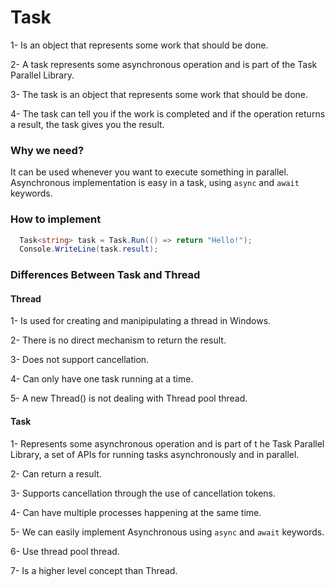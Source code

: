 # Task
  1- Is an object that represents some work that should be done.
  
  2- A task represents some asynchronous operation and is part of the Task Parallel Library.
  
  3- The task is an object that represents some work that should be done.
  
  4- The task can tell you if the work is completed and if the operation returns a result, the task gives you the result.

### Why we need?
It can be used whenever you want to execute something in parallel. Asynchronous implementation is easy in a task, using ```async``` and ```await``` keywords.

### How to implement
```C#
  Task<string> task = Task.Run(() => return "Hello!");
  Console.WriteLine(task.result);

```

### Differences Between Task and Thread
#### Thread
  1- Is used for creating and manipipulating a thread in Windows.
  
  2- There is no direct mechanism to return the result.
  
  3- Does not support cancellation.
  
  4- Can only have one task running at a time.
  
  5- A new Thread() is not dealing with Thread pool thread.

#### Task
  1- Represents some asynchronous operation and is part of t he Task Parallel Library, a set of APIs for running tasks asynchronously and in parallel.
  
  2- Can return a result.
  
  3- Supports cancellation through the use of cancellation tokens.
  
  4- Can have multiple processes happening at the same time.
  
  5- We can easily implement Asynchronous using ```async``` and ```await``` keywords.
  
  6- Use thread pool thread.
  
  7- Is a higher level concept than Thread.
